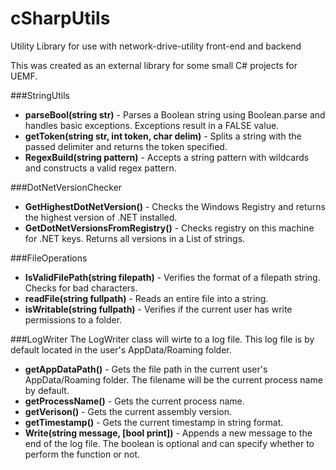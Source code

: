 cSharpUtils
===========

Utility Library for use with network-drive-utility front-end and backend

This was created as an external library for some small C# projects for UEMF.

###StringUtils
* **parseBool(string str)** - Parses a Boolean string using Boolean.parse and handles basic exceptions. Exceptions result in a FALSE value.
* **getToken(string str, int token, char delim)** - Splits a string with the passed delimiter and returns the token specified.
* **RegexBuild(string pattern)** - Accepts a string pattern with wildcards and constructs a valid regex pattern.

###DotNetVersionChecker
* **GetHighestDotNetVersion()** - Checks the Windows Registry and returns the highest version of .NET installed.
* **GetDotNetVersionsFromRegistry()** - Checks registry on this machine for .NET keys. Returns all versions in a List of strings.

###FileOperations
* **IsValidFilePath(string filepath)** - Verifies the format of a filepath string. Checks for bad characters.
* **readFile(string fullpath)** - Reads an entire file into a string.
* **isWritable(string fullpath)** - Verifies if the current user has write permissions to a folder.

###LogWriter
The LogWriter class will wirte to a log file. This log file is by default located in the user's AppData/Roaming folder.

* **getAppDataPath()** - Gets the file path in the current user's AppData/Roaming folder. The filename will be the current process name by default.
* **getProcessName()** - Gets the current process name.
* **getVerison()** - Gets the current assembly version.
* **getTimestamp()** - Gets the current timestamp in string format.
* **Write(string message, [bool print])** - Appends a new message to the end of the log file. The boolean is optional and can specify whether to perform the function or not.
